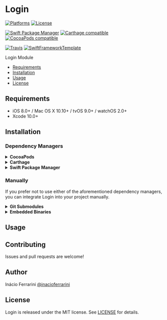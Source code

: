 # Login

[![Platforms](https://img.shields.io/cocoapods/p/Login.svg)](https://cocoapods.org/pods/Login)
[![License](https://img.shields.io/cocoapods/l/Login.svg)](https://raw.githubusercontent.com/inacioferrarini/Login/master/LICENSE)

[![Swift Package Manager](https://img.shields.io/badge/Swift%20Package%20Manager-compatible-brightgreen.svg)](https://github.com/apple/swift-package-manager)
[![Carthage compatible](https://img.shields.io/badge/Carthage-compatible-4BC51D.svg?style=flat)](https://github.com/Carthage/Carthage)
[![CocoaPods compatible](https://img.shields.io/cocoapods/v/Login.svg)](https://cocoapods.org/pods/Login)

[![Travis](https://img.shields.io/travis/inacioferrarini/Login/master.svg)](https://travis-ci.org/inacioferrarini/Login/branches)
[![SwiftFrameworkTemplate](https://img.shields.io/badge/SwiftFramework-Template-red.svg)](http://github.com/RahulKatariya/SwiftFrameworkTemplate)

Login Module

- [Requirements](#requirements)
- [Installation](#installation)
- [Usage](#usage)
- [License](#license)

## Requirements

- iOS 8.0+ / Mac OS X 10.10+ / tvOS 9.0+ / watchOS 2.0+
- Xcode 10.0+

## Installation

### Dependency Managers
<details>
  <summary><strong>CocoaPods</strong></summary>

[CocoaPods](http://cocoapods.org) is a dependency manager for Cocoa projects. You can install it with the following command:

```bash
$ gem install cocoapods
```

To integrate Login into your Xcode project using CocoaPods, specify it in your `Podfile`:

```ruby
source 'https://github.com/CocoaPods/Specs.git'
platform :ios, '8.0'
use_frameworks!

pod 'Login', '~> 0.0.1'
```

Then, run the following command:

```bash
$ pod install
```

</details>

<details>
  <summary><strong>Carthage</strong></summary>

[Carthage](https://github.com/Carthage/Carthage) is a decentralized dependency manager that automates the process of adding frameworks to your Cocoa application.

You can install Carthage with [Homebrew](http://brew.sh/) using the following command:

```bash
$ brew update
$ brew install carthage
```

To integrate Login into your Xcode project using Carthage, specify it in your `Cartfile`:

```ogdl
github "inacioferrarini/Login" ~> 0.0.1
```

</details>

<details>
  <summary><strong>Swift Package Manager</strong></summary>

To use Login as a [Swift Package Manager](https://swift.org/package-manager/) package just add the following in your Package.swift file.

``` swift
// swift-tools-version:4.2

import PackageDescription

let package = Package(
    name: "HelloLogin",
    dependencies: [
        .package(url: "https://github.com/inacioferrarini/Login.git", .upToNextMajor(from: "0.0.1"))
    ],
    targets: [
        .target(name: "HelloLogin", dependencies: ["Login"])
    ]
)
```
</details>

### Manually

If you prefer not to use either of the aforementioned dependency managers, you can integrate Login into your project manually.

<details>
  <summary><strong>Git Submodules</strong></summary><p>

- Open up Terminal, `cd` into your top-level project directory, and run the following command "if" your project is not initialized as a git repository:

```bash
$ git init
```

- Add Login as a git [submodule](http://git-scm.com/docs/git-submodule) by running the following command:

```bash
$ git submodule add https://github.com/inacioferrarini/Login.git
$ git submodule update --init --recursive
```

- Open the new `Login` folder, and drag the `Login.xcodeproj` into the Project Navigator of your application's Xcode project.

    > It should appear nested underneath your application's blue project icon. Whether it is above or below all the other Xcode groups does not matter.

- Select the `Login.xcodeproj` in the Project Navigator and verify the deployment target matches that of your application target.
- Next, select your application project in the Project Navigator (blue project icon) to navigate to the target configuration window and select the application target under the "Targets" heading in the sidebar.
- In the tab bar at the top of that window, open the "General" panel.
- Click on the `+` button under the "Embedded Binaries" section.
- You will see two different `Login.xcodeproj` folders each with two different versions of the `Login.framework` nested inside a `Products` folder.

    > It does not matter which `Products` folder you choose from.

- Select the `Login.framework`.

- And that's it!

> The `Login.framework` is automagically added as a target dependency, linked framework and embedded framework in a copy files build phase which is all you need to build on the simulator and a device.

</p></details>

<details>
  <summary><strong>Embedded Binaries</strong></summary><p>

- Download the latest release from https://github.com/inacioferrarini/Login/releases
- Next, select your application project in the Project Navigator (blue project icon) to navigate to the target configuration window and select the application target under the "Targets" heading in the sidebar.
- In the tab bar at the top of that window, open the "General" panel.
- Click on the `+` button under the "Embedded Binaries" section.
- Add the downloaded `Login.framework`.
- And that's it!

</p></details>

## Usage

## Contributing

Issues and pull requests are welcome!

## Author

Inácio Ferrarini [@inacioferrarini](https://twitter.com/inacioferrarini)

## License

Login is released under the MIT license. See [LICENSE](https://github.com/inacioferrarini/Login/blob/master/LICENSE) for details.
